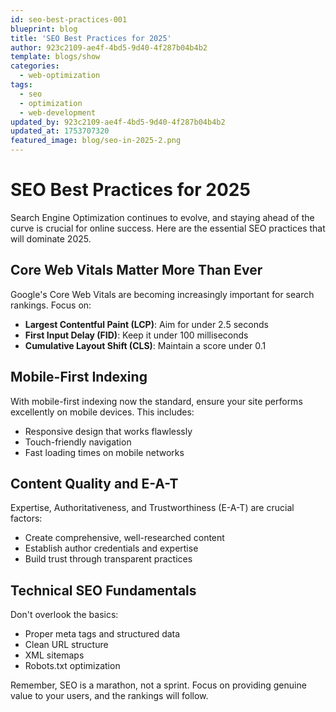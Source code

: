 ```yaml
---
id: seo-best-practices-001
blueprint: blog
title: 'SEO Best Practices for 2025'
author: 923c2109-ae4f-4bd5-9d40-4f287b04b4b2
template: blogs/show
categories:
  - web-optimization
tags:
  - seo
  - optimization
  - web-development
updated_by: 923c2109-ae4f-4bd5-9d40-4f287b04b4b2
updated_at: 1753707320
featured_image: blog/seo-in-2025-2.png
---
```

# SEO Best Practices for 2025

Search Engine Optimization continues to evolve, and staying ahead of the curve is crucial for online success. Here are the essential SEO practices that will dominate 2025.

## Core Web Vitals Matter More Than Ever

Google's Core Web Vitals are becoming increasingly important for search rankings. Focus on:

- **Largest Contentful Paint (LCP)**: Aim for under 2.5 seconds
- **First Input Delay (FID)**: Keep it under 100 milliseconds
- **Cumulative Layout Shift (CLS)**: Maintain a score under 0.1

## Mobile-First Indexing

With mobile-first indexing now the standard, ensure your site performs excellently on mobile devices. This includes:

- Responsive design that works flawlessly
- Touch-friendly navigation
- Fast loading times on mobile networks

## Content Quality and E-A-T

Expertise, Authoritativeness, and Trustworthiness (E-A-T) are crucial factors:

- Create comprehensive, well-researched content
- Establish author credentials and expertise
- Build trust through transparent practices

## Technical SEO Fundamentals

Don't overlook the basics:

- Proper meta tags and structured data
- Clean URL structure
- XML sitemaps
- Robots.txt optimization

Remember, SEO is a marathon, not a sprint. Focus on providing genuine value to your users, and the rankings will follow.